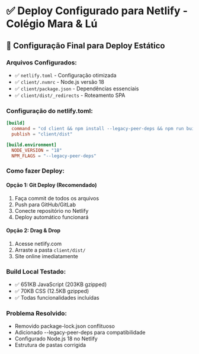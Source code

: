 # ✅ Deploy Configurado para Netlify - Colégio Mara & Lú

## 🚀 Configuração Final para Deploy Estático

### Arquivos Configurados:
- ✅ `netlify.toml` - Configuração otimizada
- ✅ `client/.nvmrc` - Node.js versão 18
- ✅ `client/package.json` - Dependências essenciais
- ✅ `client/dist/_redirects` - Roteamento SPA

### Configuração do netlify.toml:
```toml
[build]
  command = "cd client && npm install --legacy-peer-deps && npm run build"
  publish = "client/dist"

[build.environment]
  NODE_VERSION = "18"
  NPM_FLAGS = "--legacy-peer-deps"
```

### Como fazer Deploy:

#### Opção 1: Git Deploy (Recomendado)
1. Faça commit de todos os arquivos
2. Push para GitHub/GitLab
3. Conecte repositório no Netlify
4. Deploy automático funcionará

#### Opção 2: Drag & Drop
1. Acesse netlify.com
2. Arraste a pasta `client/dist/`
3. Site online imediatamente

### Build Local Testado:
- ✅ 651KB JavaScript (203KB gzipped)
- ✅ 70KB CSS (12.5KB gzipped) 
- ✅ Todas funcionalidades incluídas

### Problema Resolvido:
- Removido package-lock.json conflituoso
- Adicionado --legacy-peer-deps para compatibilidade
- Configurado Node.js 18 no Netlify
- Estrutura de pastas corrigida